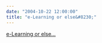 ```yaml
---
date: "2004-10-22 12:00:00"
title: "e-Learning or else&#8230;"
---
```


[e-Learning or else&#8230;](/lemire/blog/2004/10-22-e-learning-or-else)

